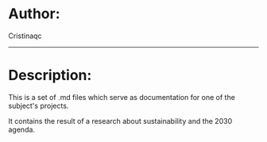 # Author:


Cristinaqc

---

# Description:

This is a set of .md files which serve as documentation for one of the subject's projects.

It contains the result of a research about sustainability and the 2030 agenda.